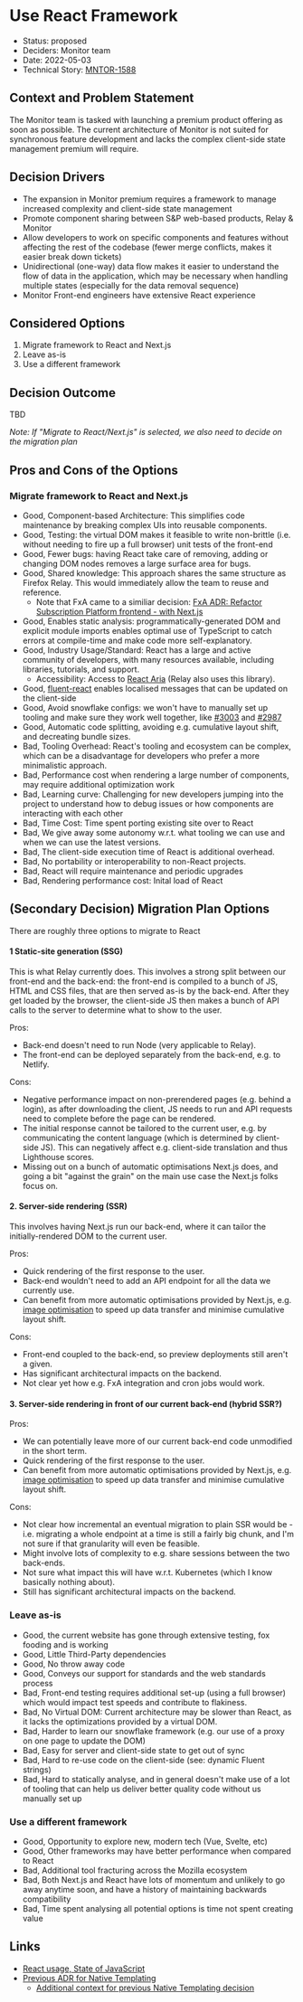 # Use React Framework

* Status: proposed
* Deciders: Monitor team
* Date: 2022-05-03
* Technical Story: [MNTOR-1588](https://mozilla-hub.atlassian.net/browse/MNTOR-1588)

## Context and Problem Statement

The Monitor team is tasked with launching a premium product offering as soon as possible. The current architecture of Monitor is not suited for synchronous feature development and lacks the complex client-side state management premium will require. 


## Decision Drivers <!-- optional -->

* The expansion in Monitor premium requires a framework to manage increased complexity and client-side state management
* Promote component sharing between S&P web-based products, Relay & Monitor
* Allow developers to work on specific components and features without affecting the rest of the codebase (fewer merge conflicts, makes it easier break down tickets)
* Unidirectional (one-way) data flow makes it easier to understand the flow of data in the application, which may be necessary when handling multiple states (especially for the data removal sequence)
* Monitor Front-end engineers have extensive React experience

## Considered Options

1. Migrate framework to React and Next.js
1. Leave as-is 
1. Use a different framework

## Decision Outcome

TBD

*Note: If "Migrate to React/Next.js" is selected, we also need to decide on the migration plan*

## Pros and Cons of the Options <!-- optional -->

### Migrate framework to React and Next.js

* Good, Component-based Architecture: This simplifies code maintenance by breaking complex UIs into reusable components.
* Good, Testing: the virtual DOM makes it feasible to write non-brittle (i.e. without needing to fire up a full browser) unit tests of the front-end
* Good, Fewer bugs: having React take care of removing, adding or changing DOM nodes removes a large surface area for bugs.
* Good, Shared knowledge: This approach shares the same structure as Firefox Relay. This would immediately allow the team to reuse and reference.
	* Note that FxA came to a similiar decision: [FxA ADR: Refactor Subscription Platform frontend - with Next.js](https://github.com/mozilla/fxa/blob/main/docs/adr/0035-refactor-payments-frontend-with-nextjs.md) 
* Good, Enables static analysis: programmatically-generated DOM and explicit module imports enables optimal use of TypeScript to catch errors at compile-time and make code more self-explanatory.
* Good, Industry Usage/Standard: React has a large and active community of developers, with many resources available, including libraries, tutorials, and support.
  * Accessibility: Access to [React Aria](https://react-spectrum.adobe.com/react-aria/) (Relay also uses this library).
* Good, [fluent-react](https://github.com/projectfluent/fluent.js/tree/main/fluent-react) enables localised messages that can be updated on the client-side
* Good, Avoid snowflake configs: we won't have to manually set up tooling and make sure they work well together, like [#3003](https://github.com/mozilla/blurts-server/pull/2987) and [#2987](https://github.com/mozilla/blurts-server/pull/2987)
* Good, Automatic code splitting, avoiding e.g. cumulative layout shift, and decreating bundle sizes.
* Bad, Tooling Overhead: React's tooling and ecosystem can be complex, which can be a disadvantage for developers who prefer a more minimalistic approach.
* Bad, Performance cost when rendering a large number of components, may require additional optimization work
* Bad, Learning curve: Challenging for new developers jumping into the project to understand how to debug issues or how components are interacting with each other
* Bad, Time Cost: Time spent porting existing site over to React
* Bad, We give away some autonomy w.r.t. what tooling we can use and when we can use the latest versions.
* Bad, The client-side execution time of React is additional overhead.
* Bad, No portability or interoperability to non-React projects.
* Bad, React will require maintenance and periodic upgrades
* Bad, Rendering performance cost: Inital load of React 

## (Secondary Decision) Migration Plan Options

There are roughly three options to migrate to React

#### 1 Static-site generation (SSG)

This is what Relay currently does. This involves a strong split between our front-end and the back-end: the front-end is compiled to a bunch of JS, HTML and CSS files, that are then served as-is by the back-end. After they get loaded by the browser, the client-side JS then makes a bunch of API calls to the server to determine what to show to the user.

Pros:
- Back-end doesn't need to run Node (very applicable to Relay).
- The front-end can be deployed separately from the back-end, e.g. to Netlify.

Cons:
- Negative performance impact on non-prerendered pages (e.g. behind a login), as after downloading the client, JS needs to run and API requests need to complete before the page can be rendered.
- The initial response cannot be tailored to the current user, e.g. by communicating the content language (which is determined by client-side JS). This can negatively affect e.g. client-side translation and thus Lighthouse scores.
- Missing out on a bunch of automatic optimisations Next.js does, and going a bit "against the grain" on the main use case the Next.js folks focus on.

#### 2. Server-side rendering (SSR)

This involves having Next.js run our back-end, where it can tailor the initially-rendered DOM to the current user.

Pros:
- Quick rendering of the first response to the user.
- Back-end wouldn't need to add an API endpoint for all the data we currently use.
- Can benefit from more automatic optimisations provided by Next.js, e.g. [image optimisation](https://nextjs.org/docs/pages/building-your-application/optimizing/images) to speed up data transfer and minimise cumulative layout shift.

Cons:
- Front-end coupled to the back-end, so preview deployments still aren't a given.
- Has significant architectural impacts on the backend.
- Not clear yet how e.g. FxA integration and cron jobs would work.

#### 3. Server-side rendering in front of our current back-end (hybrid SSR?)

Pros:
- We can potentially leave more of our current back-end code unmodified in the short term.
- Quick rendering of the first response to the user.
- Can benefit from more automatic optimisations provided by Next.js, e.g. [image optimisation](https://nextjs.org/docs/pages/building-your-application/optimizing/images) to speed up data transfer and minimise cumulative layout shift.

Cons:
- Not clear how incremental an eventual migration to plain SSR would be - i.e. migrating a whole endpoint at a time is still a fairly big chunk, and I'm not sure if that granularity will even be feasible.
- Might involve lots of complexity to e.g. share sessions between the two back-ends.
- Not sure what impact this will have w.r.t. Kubernetes (which I know basically nothing about).
- Still has significant architectural impacts on the backend.



### Leave as-is

* Good, the current website has gone through extensive testing, fox fooding and is working
* Good, Little Third-Party dependencies
* Good, No throw away code
* Good, Conveys our support for standards and the web standards process
* Bad, Front-end testing requires additional set-up (using a full browser) which would impact test speeds and contribute to flakiness.
* Bad, No Virtual DOM: Current architecture may be slower than React, as it lacks the optimizations provided by a virtual DOM.
* Bad, Harder to learn our snowflake framework (e.g. our use of a proxy on one page to update the DOM)
* Bad, Easy for server and client-side state to get out of sync
* Bad, Hard to re-use code on the client-side (see: dynamic Fluent strings)
* Bad, Hard to statically analyse, and in general doesn't make use of a lot of tooling that can help us deliver better quality code without us manually set up

### Use a different framework

* Good, Opportunity to explore new, modern tech (Vue, Svelte, etc)
* Good, Other frameworks may have better performance when compared to React
* Bad, Additional tool fracturing across the Mozilla ecosystem
* Bad, Both Next.js and React have lots of momentum and unlikely to go away anytime soon, and have a history of maintaining backwards compatibility
* Bad, Time spent analysing all potential options is time not spent creating value

## Links <!-- optional -->

* [React usage, State of JavaScript](https://2022.stateofjs.com/en-US/libraries/front-end-frameworks/)
* [Previous ADR for Native Templating](https://github.com/mozilla/blurts-server/blob/main/docs/adr/0001-native-templating.md)
  * [Additional context for previous Native Templating decision](https://javarome.medium.com/design-noframework-bbc00a02d9b3)